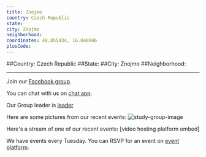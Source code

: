 ```yaml
---
title: Znojmo
country: Czech Republic
state: 
city: Znojmo
neighborhood: 
coordinates: 48.855434, 16.048946
plusCode:
---
```


##Country: Czech Republic
##State: 
##City: Znojmo
##Neighborhood: 
*****
Join our [Facebook group](https://www.facebook.com/groups/free.code.camp.znojmo).

You can chat with us on [chat app]().

Our Group leader is [leader]()

Here are some pictures from our recent events:
![study-group-image]()

Here's a stream of one of our recent events:
[video hosting platform embed]

We have events every Tuesday. You can RSVP for an event on [event platform]().
